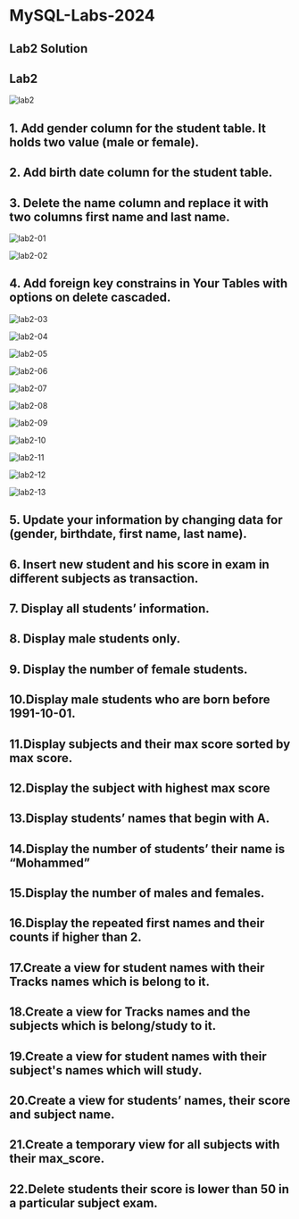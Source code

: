 # MySQL-Labs-2024
## Lab2 Solution

## Lab2
![lab2](https://github.com/fatmakhaledosman/MySQL-Labs-2024/blob/main/Labs-images/lab2.png)


## 1. Add gender column for the student table. It holds two value (male or female).
## 2. Add birth date column for the student table.
## 3. Delete the name column and replace it with two columns first name and last name.
![lab2-01](https://github.com/fatmakhaledosman/MySQL-Labs-2024/blob/main/Labs-images/lab2/lab2-01.png)

![lab2-02](https://github.com/fatmakhaledosman/MySQL-Labs-2024/blob/main/Labs-images/lab2/lab2-02.png)
## 4. Add foreign key constrains in Your Tables with options on delete cascaded.
![lab2-03](https://github.com/fatmakhaledosman/MySQL-Labs-2024/blob/main/Labs-images/lab2/lab2-03.png)

![lab2-04](https://github.com/fatmakhaledosman/MySQL-Labs-2024/blob/main/Labs-images/lab2/lab2-04.png)

![lab2-05](https://github.com/fatmakhaledosman/MySQL-Labs-2024/blob/main/Labs-images/lab2/lab2-05.png)

![lab2-06](https://github.com/fatmakhaledosman/MySQL-Labs-2024/blob/main/Labs-images/lab2/lab2-06.png)

![lab2-07](https://github.com/fatmakhaledosman/MySQL-Labs-2024/blob/main/Labs-images/lab2/lab2-07.png)

![lab2-08](https://github.com/fatmakhaledosman/MySQL-Labs-2024/blob/main/Labs-images/lab2/lab2-08.png)

![lab2-09](https://github.com/fatmakhaledosman/MySQL-Labs-2024/blob/main/Labs-images/lab2/lab2-09.png)

![lab2-10](https://github.com/fatmakhaledosman/MySQL-Labs-2024/blob/main/Labs-images/lab2/lab2-10.png)

![lab2-11]()

![lab2-12]()

![lab2-13]()
## 5. Update your information by changing data for (gender, birthdate, first name, last name).


## 6. Insert new student and his score in exam in different subjects as transaction.


## 7. Display all students’ information.


## 8. Display male students only.


## 9. Display the number of female students.


## 10.Display male students who are born before 1991-10-01.


## 11.Display subjects and their max score sorted by max score.


## 12.Display the subject with highest max score


## 13.Display students’ names that begin with A.


## 14.Display the number of students’ their name is “Mohammed”


## 15.Display the number of males and females.


## 16.Display the repeated first names and their counts if higher than 2.


## 17.Create a view for student names with their Tracks names which is belong to it.


## 18.Create a view for Tracks names and the subjects which is belong/study to it.


## 19.Create a view for student names with their subject's names which will study.


## 20.Create a view for students’ names, their score and subject name.


## 21.Create a temporary view for all subjects with their max_score.


## 22.Delete students their score is lower than 50 in a particular subject exam.



